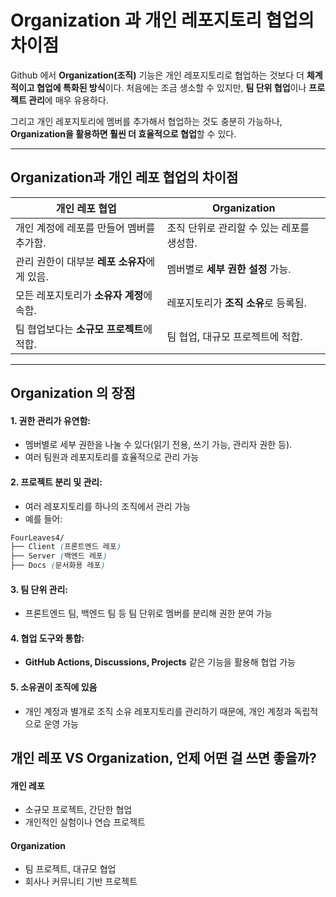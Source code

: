 Organization 과 개인 레포지토리 협업의 차이점
===
Github 에서 **Organization(조직)**  기능은 개인 레포지토리로 협업하는 것보다 더 **체계적이고 협업에 특화된 방식**이다. 처음에는 조금 생소할 수 있지만, **팀 단위 협업**이나 **프로젝트 관리**에 매우 유용하다. 

그리고 개인 레포지토리에 멤버를 추가해서 협업하는 것도 충분히 가능하나, **Organization을 활용하면 훨씬 더 효율적으로 협업**할 수 있다.

---

## Organization과 개인 레포 협업의 차이점

| **개인 레포 협업** | **Organization** |
| --- | --- |
| 개인 계정에 레포를 만들어 멤버를 추가함. | 조직 단위로 관리할 수 있는 레포를 생성함. |
| 관리 권한이 대부분 **레포 소유자**에게 있음. | 멤버별로 **세부 권한 설정** 가능. |
| 모든 레포지토리가 **소유자 계정**에 속함. | 레포지토리가 **조직 소유**로 등록됨. |
| 팀 협업보다는 **소규모 프로젝트**에 적합. | 팀 협업, 대규모 프로젝트에 적합. |

--- 

## Organization 의 장점

#### 1. 권한 관리가 유연함:
- 멤버별로 세부 권한을 나눌 수 있다(읽기 전용, 쓰기 가능, 관리자 권한 등).
- 여러 팀원과 레포지토리를 효율적으로 관리 가능

#### 2. 프로젝트 분리 및 관리:
- 여러 레포지토리를 하나의 조직에서 관리 가능
- 예를 들어:
```scss
FourLeaves4/
├── Client (프론트엔드 레포)
├── Server (백엔드 레포)
├── Docs (문서화용 레포)
```

#### 3. 팀 단위 관리:
- 프론트엔드 팀, 백엔드 팀 등 팀 단위로 멤버를 분리해 권한 분여 가능

#### 4. 협업 도구와 통합:
- **GitHub Actions, Discussions, Projects** 같은 기능을 활용해 협업 가능

#### 5. 소유권이 조직에 있음
- 개인 계정과 별개로 조직 소유 레포지토리를 관리하기 때문에, 개인 계정과 독립적으로 운영 가능

## 개인 레포 VS Organization, 언제 어떤 걸 쓰면 좋을까?

#### 개인 레포
- 소규모 프로젝트, 간단한 협업
- 개인적인 실험이나 연습 프로젝트

#### Organization
- 팀 프로젝트, 대규모 협업
- 회사나 커뮤니티 기반 프로젝트